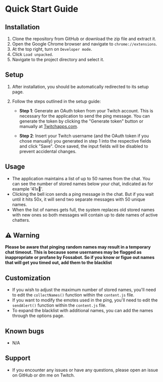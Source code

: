 # Quick Start Guide

## Installation

1. Clone the repository from GitHub or download the zip file and extract it.
2. Open the Google Chrome browser and navigate to `chrome://extensions`.
3. At the top right, turn on `Developer mode`.
4. Click `Load unpacked`.
5. Navigate to the project directory and select it.

## Setup

1. After installation, you should be automatically redirected to its setup page.
2. Follow the steps outlined in the setup guide:

   - **Step 1**: Generate an OAuth token from your Twitch account. This is necessary for the application to send the ping message. You can generate the token by clicking the "Generate token" button or manually at [Twitchapps.com](https://twitchapps.com/tmi/).

   - **Step 2**: Insert your Twitch username (and the OAuth token if you chose manually) you generated in step 1 into the respective fields and click "Save". Once saved, the input fields will be disabled to prevent accidental changes.

## Usage

- The application maintains a list of up to 50 names from the chat. You can see the number of stored names below your chat, indicated as for example '41x🔔'.
- Clicking the bell icon sends a ping message in the chat. But if you wait until it hits 50x, it will send two separate messages with 50 unique names.
- When the list of names gets full, the system replaces old stored names with new ones so both messages will contain up to date names of active chatters.

## ⚠️ Warning

**Please be aware that pinging random names may result in a temporary chat timeout. This is because some usernames may be flagged as inappropriate or profane by Fossabot. So if you know or figue out names that will get you timed out, add them to the blacklist**

## Customization

- If you wish to adjust the maximum number of stored names, you'll need to edit the `collectNames()` function within the `content.js` file.
- If you want to modify the emotes used in the ping, you'll need to edit the `sendAlert()` function within the `content.js` file.
- To expand the blacklist with additional names, you can add the names through the options page.

## Known bugs

- N/A

## Support

- If you encounter any issues or have any questions, please open an issue on GitHub or dm me on Twitch.
